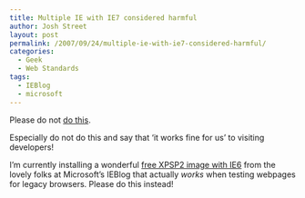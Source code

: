 ```yaml
---
title: Multiple IE with IE7 considered harmful
author: Josh Street
layout: post
permalink: /2007/09/24/multiple-ie-with-ie7-considered-harmful/
categories:
  - Geek
  - Web Standards
tags:
  - IEBlog
  - microsoft
---
```

Please do not [do this][1].

Especially do not do this and say that &#8216;it works fine for us&#8217; to visiting developers!

I&#8217;m currently installing a wonderful [free XPSP2 image with IE6][2] from the lovely folks at Microsoft&#8217;s IEBlog that actually *works* when testing webpages for legacy browsers. Please do this instead!

 [1]: http://www.positioniseverything.net/articles/multiIE.html
 [2]: http://blogs.msdn.com/ie/archive/2007/08/20/ie6-and-ie7-vpc-refresh-available.aspx